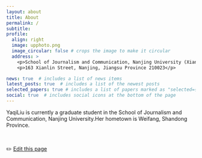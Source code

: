 ```yaml
---
layout: about
title: About
permalink: /
subtitle: 
profile:
  align: right
  image: upphoto.png
  image_circular: false # crops the image to make it circular
  address: >
    <p>School of Journalism and Communication, Nanjing University (Xianlin Campus)</p>
    <p>163 Xianlin Street, Nanjing, Jiangsu Province 210023</p>

news: true  # includes a list of news items
latest_posts: true  # includes a list of the newest posts
selected_papers: true # includes a list of papers marked as "selected={true}"
social: true  # includes social icons at the bottom of the page
---
```


YaqiLiu is currently a graduate student in the School of Journalism and Communication, Nanjing University.Her hometown is Weifang, Shandong Province.





<br>
    
✏️ [Edit this page](https://github.com/SocratesClub/SocratesClub.github.io/edit/master/_pages/about.md)

<br>




